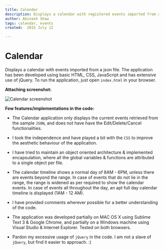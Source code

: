 ```yaml
---
title: Calendar
description: Displays a calendar with registered events imported from a json.
author: Abinash Shaw
tags: calendar, events
created:  2015 July 12

---
```


Calendar
=======

Displays a calendar with events imported from a json file.
The application has been developed using basic HTML, CSS, JavaScript and has extensive use of jQuery.
To run the application, just open `index.html` in your browser.

**Attaching screenshot:**

![Calendar screenshot](https://cloud.githubusercontent.com/assets/2913308/16153220/0b48ac8e-34c3-11e6-8c85-420ff4b5e000.png)

**Few features/implementations in the code:**

* The Calendar application only displays the current events retrieved from the sample `JSON`, and does not have have the Edit/Delete/Cancel functionalities.

* I took the independence and have played a bit with the `CSS` to improve the aesthetic behaviour of the application.

* I have tried to maintain an object oriented architecture & implemented encapsulation, where all the global variables & functions are attributed to a single object per file.

* The calendar timeline shows a normal day of 8AM - 6PM, unless there are events beyond the range. In case of events that do not lie in the range, the range is widened as per required to show the calendar events. In case of events all throughout the day, an apt full day calendar timeline is displayed (1AM - 12 AM).

* I have provided comments wherever possible for a better understanding of the code.

* The application was developed partially on MAC OS X using Sublime Text 3 & Google Chrome, and partially on a Windows machine using Visual Studio & Internet Explorer. Tested on both browsers.

* Pardon my excessive usage of `jQuery` in the code. I am not a slave of `jQuery`, but find it easier to approach. :)
